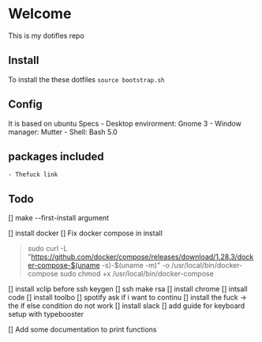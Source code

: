 # Welcome
This is my dotifles repo

## Install
To install the these dotfiles
`source bootstrap.sh`

## Config
It is based on ubuntu
Specs
    - Desktop envirorment: Gnome 3
    - Window manager: Mutter
    - Shell: Bash 5.0
## packages included
    - Thefuck link
    
## Todo
[] make --first-install argument

[] install docker
[] Fix docker compose in install

> sudo curl -L "https://github.com/docker/compose/releases/download/1.28.3/docker-compose-$(uname -s)-$(uname -m)" -o /usr/local/bin/docker-compose
sudo chmod +x /usr/local/bin/docker-compose

[] install xclip before ssh keygen
[] ssh make rsa
[] install chrome
[] intsall code
[] install toolbo
[] spotify ask if i want to continu
[] install the fuck -> the if else condition do not work
[] install slack
[] add guide for keyboard setup with typebooster

[] Add some documentation to print functions
